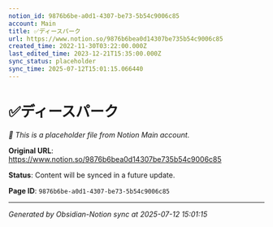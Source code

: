 ```yaml
---
notion_id: 9876b6be-a0d1-4307-be73-5b54c9006c85
account: Main
title: ✅ディースパーク
url: https://www.notion.so/9876b6bea0d14307be735b54c9006c85
created_time: 2022-11-30T03:22:00.000Z
last_edited_time: 2023-12-21T15:35:00.000Z
sync_status: placeholder
sync_time: 2025-07-12T15:01:15.066440
---
```


# ✅ディースパーク

*🔄 This is a placeholder file from Notion Main account.*

**Original URL**: https://www.notion.so/9876b6bea0d14307be735b54c9006c85

**Status**: Content will be synced in a future update.

**Page ID**: `9876b6be-a0d1-4307-be73-5b54c9006c85`

---

*Generated by Obsidian-Notion sync at 2025-07-12 15:01:15*
